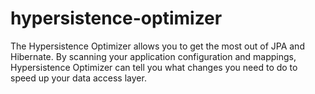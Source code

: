 # hypersistence-optimizer
The Hypersistence Optimizer allows you to get the most out of JPA and Hibernate. By scanning your application configuration and mappings, Hypersistence Optimizer can tell you what changes you need to do to speed up your data access layer.

